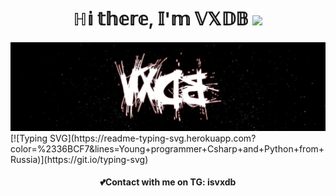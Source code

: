 <h1 align="center">ℍ𝕚 𝕥𝕙𝕖𝕣𝕖, 𝕀'𝕞 𝕍𝕏𝔻𝔹 
<img src="https://github.com/blackcater/blackcater/raw/main/images/Hi.gif" height="32"/></h1>
<center><img src="https://github.com/vertexDB/vertexDB/blob/main/name.png"></center>
[![Typing SVG](https://readme-typing-svg.herokuapp.com?color=%2336BCF7&lines=Young+programmer+Csharp+and+Python+from+Russia)](https://git.io/typing-svg)
<h4 align="center">💕Contact with me on TG: isvxdb</h4>

